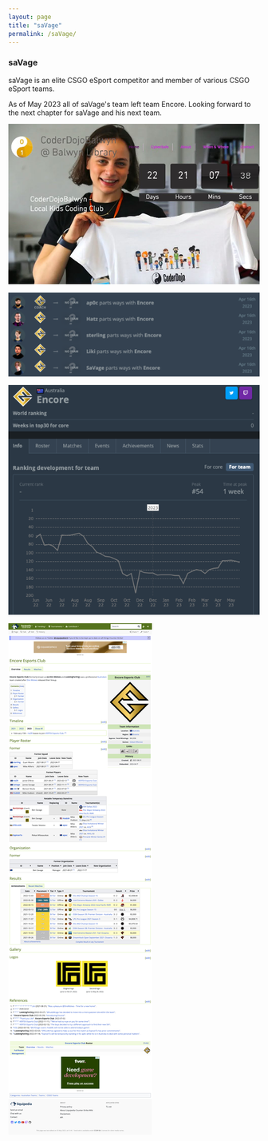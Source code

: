 ```yaml
---
layout: page
title: "saVage"
permalink: /saVage/
---
```



###   saVage

saVage is an elite CSGO eSport competitor and member of various CSGO eSport teams.

As of May 2023 all of saVage's team left team Encore.  Looking forward to the next chapter for saVage and his next team.
  

![CoderDojoBalwynWebsite](/assets/CoderDojoBalwynWebsiteImage.jpg)

![](/assets/saVage-and-team-part-ways-with-Encore.png)  

![](/assets/Encore-ranking-2022-2023.png)  

![](/assets/counterstrike-CSGO-Encore-Esports-Club-2023-05-29.jpg)  

